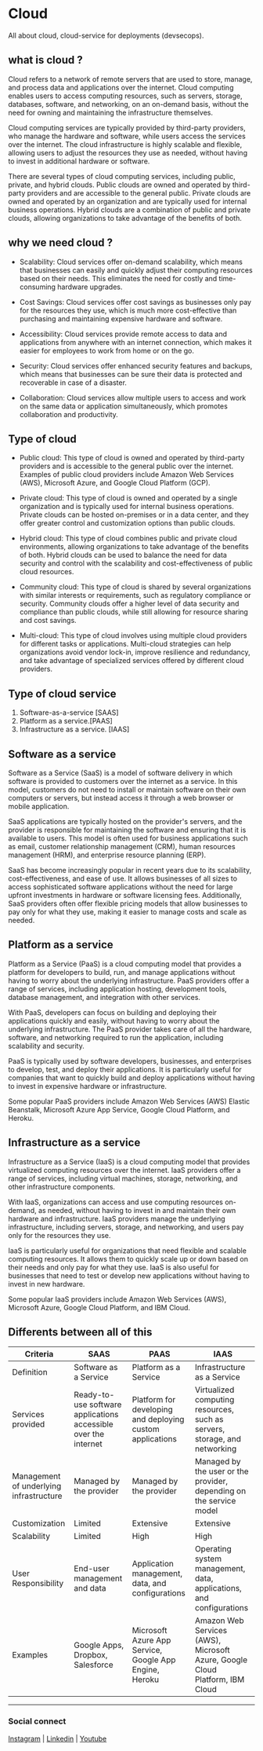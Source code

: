 # Cloud
All about cloud, cloud-service for deployments (devsecops).

## what is cloud ?
Cloud refers to a network of remote servers that are used to store, manage, and process data and applications over the internet. Cloud computing enables users to access computing resources, such as servers, storage, databases, software, and networking, on an on-demand basis, without the need for owning and maintaining the infrastructure themselves.

Cloud computing services are typically provided by third-party providers, who manage the hardware and software, while users access the services over the internet. The cloud infrastructure is highly scalable and flexible, allowing users to adjust the resources they use as needed, without having to invest in additional hardware or software.

There are several types of cloud computing services, including public, private, and hybrid clouds. Public clouds are owned and operated by third-party providers and are accessible to the general public. Private clouds are owned and operated by an organization and are typically used for internal business operations. Hybrid clouds are a combination of public and private clouds, allowing organizations to take advantage of the benefits of both.

## why we need cloud ?

- Scalability: Cloud services offer on-demand scalability, which means that businesses can easily and quickly adjust their computing resources based on their needs. This eliminates the need for costly and time-consuming hardware upgrades.

- Cost Savings: Cloud services offer cost savings as businesses only pay for the resources they use, which is much more cost-effective than purchasing and maintaining expensive hardware and software.

- Accessibility: Cloud services provide remote access to data and applications from anywhere with an internet connection, which makes it easier for employees to work from home or on the go.

- Security: Cloud services offer enhanced security features and backups, which means that businesses can be sure their data is protected and recoverable in case of a disaster.

- Collaboration: Cloud services allow multiple users to access and work on the same data or application simultaneously, which promotes collaboration and productivity.

## Type of cloud
- Public cloud: This type of cloud is owned and operated by third-party providers and is accessible to the general public over the internet. Examples of public cloud providers include Amazon Web Services (AWS), Microsoft Azure, and Google Cloud Platform (GCP).

- Private cloud: This type of cloud is owned and operated by a single organization and is typically used for internal business operations. Private clouds can be hosted on-premises or in a data center, and they offer greater control and customization options than public clouds.

- Hybrid cloud: This type of cloud combines public and private cloud environments, allowing organizations to take advantage of the benefits of both. Hybrid clouds can be used to balance the need for data security and control with the scalability and cost-effectiveness of public cloud resources.

- Community cloud: This type of cloud is shared by several organizations with similar interests or requirements, such as regulatory compliance or security. Community clouds offer a higher level of data security and compliance than public clouds, while still allowing for resource sharing and cost savings.

- Multi-cloud: This type of cloud involves using multiple cloud providers for different tasks or applications. Multi-cloud strategies can help organizations avoid vendor lock-in, improve resilience and redundancy, and take advantage of specialized services offered by different cloud providers.

## Type of cloud service 
1. Software-as-a-service [SAAS]
2. Platform as a service.[PAAS]
3. Infrastructure as a service. [IAAS]

## Software as a service 
Software as a Service (SaaS) is a model of software delivery in which software is provided to customers over the internet as a service. In this model, customers do not need to install or maintain software on their own computers or servers, but instead access it through a web browser or mobile application.

SaaS applications are typically hosted on the provider's servers, and the provider is responsible for maintaining the software and ensuring that it is available to users. This model is often used for business applications such as email, customer relationship management (CRM), human resources management (HRM), and enterprise resource planning (ERP).

SaaS has become increasingly popular in recent years due to its scalability, cost-effectiveness, and ease of use. It allows businesses of all sizes to access sophisticated software applications without the need for large upfront investments in hardware or software licensing fees. Additionally, SaaS providers often offer flexible pricing models that allow businesses to pay only for what they use, making it easier to manage costs and scale as needed.

## Platform as a service 
Platform as a Service (PaaS) is a cloud computing model that provides a platform for developers to build, run, and manage applications without having to worry about the underlying infrastructure. PaaS providers offer a range of services, including application hosting, development tools, database management, and integration with other services.

With PaaS, developers can focus on building and deploying their applications quickly and easily, without having to worry about the underlying infrastructure. The PaaS provider takes care of all the hardware, software, and networking required to run the application, including scalability and security.

PaaS is typically used by software developers, businesses, and enterprises to develop, test, and deploy their applications. It is particularly useful for companies that want to quickly build and deploy applications without having to invest in expensive hardware or infrastructure.

Some popular PaaS providers include Amazon Web Services (AWS) Elastic Beanstalk, Microsoft Azure App Service, Google Cloud Platform, and Heroku.

## Infrastructure as a service
Infrastructure as a Service (IaaS) is a cloud computing model that provides virtualized computing resources over the internet. IaaS providers offer a range of services, including virtual machines, storage, networking, and other infrastructure components.

With IaaS, organizations can access and use computing resources on-demand, as needed, without having to invest in and maintain their own hardware and infrastructure. IaaS providers manage the underlying infrastructure, including servers, storage, and networking, and users pay only for the resources they use.

IaaS is particularly useful for organizations that need flexible and scalable computing resources. It allows them to quickly scale up or down based on their needs and only pay for what they use. IaaS is also useful for businesses that need to test or develop new applications without having to invest in new hardware.

Some popular IaaS providers include Amazon Web Services (AWS), Microsoft Azure, Google Cloud Platform, and IBM Cloud.

## Differents between all of this 


| Criteria | SAAS | PAAS | IAAS |
| --- | --- | --- | --- |
| Definition |	Software as a Service |	Platform as a Service |	Infrastructure as a Service |
| Services provided |	Ready-to-use software applications accessible over the internet |	Platform for developing and deploying custom applications |	Virtualized computing resources, such as servers, storage, and networking |
| Management of underlying infrastructure	| Managed by the provider |	Managed by the provider |	Managed by the user or the provider, depending on the service model |
| Customization |	Limited	| Extensive |	Extensive |
| Scalability |	Limited |	High |	High |
User Responsibility |	End-user management and data |	Application management, data, and configurations |	Operating system management, data, applications, and configurations |
Examples |	Google Apps, Dropbox, Salesforce |	Microsoft Azure App Service, Google App Engine, Heroku |	Amazon Web Services (AWS), Microsoft Azure, Google Cloud Platform, IBM Cloud |


-----------------------
### Social connect
[Instagram](https://instagram.com/bugxploit) | [Linkedin](https://www.linkedin.com/in/bugxploit) | [Youtube](https://youtube.com/@bugxploit)
